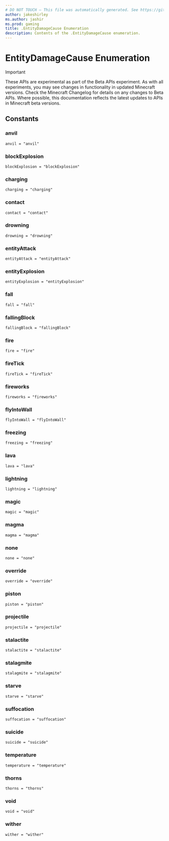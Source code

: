 ```yaml
---
# DO NOT TOUCH — This file was automatically generated. See https://github.com/mojang/minecraftapidocsgenerator to modify descriptions, examples, etc.
author: jakeshirley
ms.author: jashir
ms.prod: gaming
title: .EntityDamageCause Enumeration
description: Contents of the .EntityDamageCause enumeration.
---
```

# EntityDamageCause Enumeration
>[!IMPORTANT]
>These APIs are experimental as part of the Beta APIs experiment. As with all experiments, you may see changes in functionality in updated Minecraft versions. Check the Minecraft Changelog for details on any changes to Beta APIs. Where possible, this documentation reflects the latest updates to APIs in Minecraft beta versions.
## Constants
### **anvil**
`anvil = "anvil"`
### **blockExplosion**
`blockExplosion = "blockExplosion"`
### **charging**
`charging = "charging"`
### **contact**
`contact = "contact"`
### **drowning**
`drowning = "drowning"`
### **entityAttack**
`entityAttack = "entityAttack"`
### **entityExplosion**
`entityExplosion = "entityExplosion"`
### **fall**
`fall = "fall"`
### **fallingBlock**
`fallingBlock = "fallingBlock"`
### **fire**
`fire = "fire"`
### **fireTick**
`fireTick = "fireTick"`
### **fireworks**
`fireworks = "fireworks"`
### **flyIntoWall**
`flyIntoWall = "flyIntoWall"`
### **freezing**
`freezing = "freezing"`
### **lava**
`lava = "lava"`
### **lightning**
`lightning = "lightning"`
### **magic**
`magic = "magic"`
### **magma**
`magma = "magma"`
### **none**
`none = "none"`
### **override**
`override = "override"`
### **piston**
`piston = "piston"`
### **projectile**
`projectile = "projectile"`
### **stalactite**
`stalactite = "stalactite"`
### **stalagmite**
`stalagmite = "stalagmite"`
### **starve**
`starve = "starve"`
### **suffocation**
`suffocation = "suffocation"`
### **suicide**
`suicide = "suicide"`
### **temperature**
`temperature = "temperature"`
### **thorns**
`thorns = "thorns"`
### **void**
`void = "void"`
### **wither**
`wither = "wither"`
